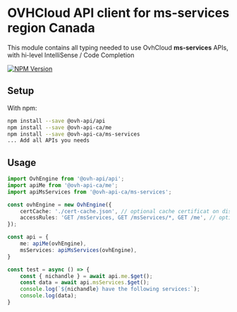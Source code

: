 # OVHCloud API client for **ms-services** region Canada

This module contains all typing needed to use OvhCloud **ms-services** APIs, with hi-level IntelliSense / Code Completion

[![NPM Version](https://img.shields.io/npm/v/@ovh-api-ca/ms-services.svg?style=flat)](https://www.npmjs.org/package/@ovh-api-ca/ms-services)

## Setup

With npm:

```bash
npm install --save @ovh-api/api
npm install --save @ovh-api-ca/me
npm install --save @ovh-api-ca/ms-services
... Add all APIs you needs
```

## Usage

```typescript
import OvhEngine from '@ovh-api/api';
import apiMe from '@ovh-api-ca/me';
import apiMsServices from '@ovh-api-ca/ms-services';

const ovhEngine = new OvhEngine({ 
    certCache: './cert-cache.json', // optional cache certificat on disk.
    accessRules: 'GET /msServices, GET /msServices/*, GET /me', // optional limit the requested privileges.
});

const api = {
    me: apiMe(ovhEngine),
    msServices: apiMsServices(ovhEngine),
}

const test = async () => {
    const { nichandle } = await api.me.$get();
    const data = await api.msServices.$get();
    console.log(`${nichandle} have the following services:`);
    console.log(data);
}
```
